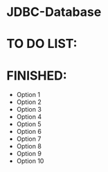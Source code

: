 # JDBC-Database

# TO DO LIST:

# FINISHED:
- Option 1
- Option 2
- Option 3
- Option 4
- Option 5
- Option 6
- Option 7
- Option 8
- Option 9
- Option 10
